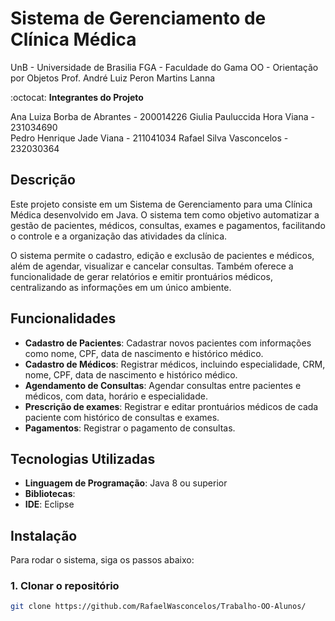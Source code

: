 # Sistema de Gerenciamento de Clínica Médica

UnB - Universidade de Brasilia
FGA - Faculdade do Gama
OO - Orientação por Objetos
Prof. André Luiz Peron Martins Lanna

:octocat: **Integrantes do Projeto**  

Ana Luiza Borba de Abrantes - 200014226
Giulia Pauluccida Hora Viana - 231034690  
Pedro Henrique Jade Viana - 211041034
Rafael Silva Vasconcelos - 232030364

## Descrição

Este projeto consiste em um Sistema de Gerenciamento para uma Clínica Médica desenvolvido em Java. O sistema tem como objetivo automatizar a gestão de pacientes, médicos, consultas, exames e pagamentos, facilitando o controle e a organização das atividades da clínica.

O sistema permite o cadastro, edição e exclusão de pacientes e médicos, além de agendar, visualizar e cancelar consultas. Também oferece a funcionalidade de gerar relatórios e emitir prontuários médicos, centralizando as informações em um único ambiente.

## Funcionalidades

- **Cadastro de Pacientes**: Cadastrar novos pacientes com informações como nome, CPF, data de nascimento e histórico médico.
- **Cadastro de Médicos**: Registrar médicos, incluindo especialidade, CRM, nome, CPF, data de nascimento e histórico médico.
- **Agendamento de Consultas**: Agendar consultas entre pacientes e médicos, com data, horário e especialidade.
- **Prescrição de exames**: Registrar e editar prontuários médicos de cada paciente com histórico de consultas e exames.
- **Pagamentos**: Registrar o pagamento de consultas.

## Tecnologias Utilizadas

- **Linguagem de Programação**: Java 8 ou superior
- **Bibliotecas**:
- **IDE**: Eclipse

## Instalação

Para rodar o sistema, siga os passos abaixo:

### 1. Clonar o repositório

```bash
git clone https://github.com/RafaelWasconcelos/Trabalho-OO-Alunos/
